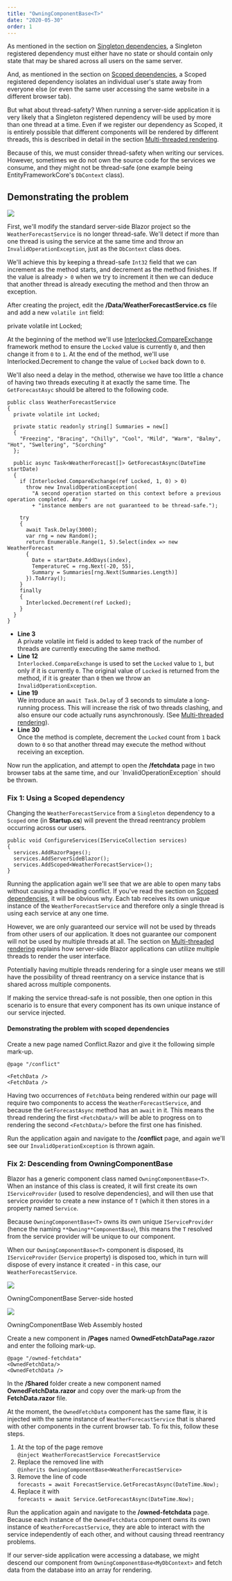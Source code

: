 ```yaml
---
title: "OwningComponentBase<T>"
date: "2020-05-30"
order: 1
---
```


As mentioned in the section on [Singleton dependencies](https://blazor-university.com/dependency-injection/dependency-lifetimes-and-scopes/scoped-dependencies/),
a Singleton registered dependency must either have no state or should contain only state that may be shared across all
users on the same server.

And, as mentioned in the section on [Scoped dependencies](https://blazor-university.com/dependency-injection/component-scoped-dependencies/),
a Scoped registered dependency isolates an individual user's state away from everyone else
(or even the same user accessing the same website in a different browser tab).

But what about thread-safety?
When running a server-side application it is very likely that a Singleton registered dependency will be used
by more than one thread at a time.
Even if we register our dependency as Scoped, it is entirely possible that different components will be rendered by
different threads, this is described in detail in the section [Multi-threaded rendering](https://blazor-university.com/components/multi-threaded-rendering/).

Because of this, we must consider thread-safety when writing our services.
However, sometimes we do not own the source code for the services we consume, and they might not be thread-safe
(one example being EntityFrameworkCore's `DbContext` class).

## Demonstrating the problem

[![](images/SourceLink-e1567978928628.png)](https://github.com/mrpmorris/blazor-university/tree/master/src/DependencyInjection/UsingGenericOwningComponentBase)

First, we'll modify the standard server-side Blazor project so the `WeatherForecastService` is no longer thread-safe.
We'll detect if more than one thread is using the service at the same time and throw an `InvalidOperationException`,
just as the `DbContext` class does.

We'll achieve this by keeping a thread-safe `Int32` field that we can increment as the method starts,
and decrement as the method finishes.
If the value is already `> 0` when we try to increment it then we can deduce that another thread is already executing the
method and then throw an exception.

After creating the project, edit the **/Data/WeatherForecastService.cs** file and add a new `volatile int` field:

private volatile int Locked;

At the beginning of the method we'll use [Interlocked.CompareExchange](https://docs.microsoft.com/en-us/dotnet/api/system.threading.interlocked.compareexchange)
framework method to ensure the `Locked` value is currently `0`, and then change it from `0` to `1`.
At the end of the method, we'll use Interlocked.Decrement to change the value of `Locked` back down to `0`.

We'll also need a delay in the method,
otherwise we have too little a chance of having two threads executing it at exactly the same time.
The `GetForecastAsyc` should be altered to the following code.

```razor {: .line-numbers}
public class WeatherForecastService
{
  private volatile int Locked;

  private static readonly string[] Summaries = new[]
  {
    "Freezing", "Bracing", "Chilly", "Cool", "Mild", "Warm", "Balmy", "Hot", "Sweltering", "Scorching"
  };

  public async Task<WeatherForecast[]> GetForecastAsync(DateTime startDate)
  {
    if (Interlocked.CompareExchange(ref Locked, 1, 0) > 0)
      throw new InvalidOperationException(
        "A second operation started on this context before a previous operation completed. Any "
        + "instance members are not guaranteed to be thread-safe.");

    try
    {
      await Task.Delay(3000);
      var rng = new Random();
      return Enumerable.Range(1, 5).Select(index => new WeatherForecast
      {
        Date = startDate.AddDays(index),
        TemperatureC = rng.Next(-20, 55),
        Summary = Summaries[rng.Next(Summaries.Length)]
      }).ToArray();
    }
    finally
    {
      Interlocked.Decrement(ref Locked);
    }
  }
}
```

- **Line 3**  
    A private volatile int field is added to keep track of the number of threads are currently executing the same method.
- **Line 12**  
    `Interlocked.CompareExchange` is used to set the `Locked` value to `1`, but only if it is currently `0`.
    The original value of `Locked` is returned from the method, if it is greater than `0` then we throw an `InvalidOperationException`.
- **Line 19**  
    We introduce an `await Task.Delay` of 3 seconds to simulate a long-running process.
    This will increase the risk of two threads clashing, and also ensure our code actually runs asynchronously.
    (See [Multi-threaded rendering](https://blazor-university.com/components/render-trees/multi-threaded-rendering/)).
- **Line 30**  
    Once the method is complete,
    decrement the `Locked` count from `1` back down to `0` so that another thread may execute the method without
    receiving an exception.

Now run the application, and attempt to open the **/fetchdata** page in two browser tabs at the same time,
and our \`InvalidOperationException\` should be thrown.

### Fix 1: Using a Scoped dependency

Changing the `WeatherForecastService` from a `Singleton` dependency to a `Scoped` one (in **Startup.cs**) will prevent
the thread reentrancy problem occurring across our users.

```razor
public void ConfigureServices(IServiceCollection services)
{
  services.AddRazorPages();
  services.AddServerSideBlazor();
  services.AddScoped<WeatherForecastService>();
}
```

Running the application again we'll see that we are able to open many tabs without causing a threading conflict.
If you've read the section on [Scoped dependencies](https://blazor-university.com/dependency-injection/dependency-lifetimes-and-scopes/scoped-dependencies/),
it will be obvious why.
Each tab receives its own unique instance of the `WeatherForecastService` and therefore only a single thread is using each
service at any one time.

However, we are only guaranteed our service will not be used by threads from other users of our application.
It does not guarantee our component will not be used by multiple threads at all.
The section on [Multi-threaded rendering](https://blazor-university.com/components/render-trees/multi-threaded-rendering/)
explains how server-side Blazor applications can utilize multiple threads to render the user interface.

Potentially having multiple threads rendering for a single user means we still have the possibility of thread reentrancy
on a service instance that is shared across multiple components.

If making the service thread-safe is not possible,
then one option in this scenario is to ensure that every component has its own unique instance of our service injected.

#### Demonstrating the problem with scoped dependencies

Create a new page named Conflict.Razor and give it the following simple mark-up.

```razor
@page "/conflict"

<FetchData />
<FetchData />
```

Having two occurrences of `FetchData` being rendered within our page will require two components to access the `WeatherForecastService`,
and because the `GetForecastAsync` method has an `await` in it.
This means the thread rendering the first `<FetchData/>` will be able to progress on to rendering the second `<FetchData/>`
before the first one has finished.

Run the application again and navigate to the **/conflict** page, and again we'll see our `InvalidOperationException` is
thrown again.

### Fix 2: Descending from OwningComponentBase<T>

Blazor has a generic component class named `OwningComponentBase<T>`.
When an instance of this class is created, it will first create its own `IServiceProvider` (used to resolve dependencies),
and will then use that service provider to create a new instance of `T` (which it then stores in a property named `Service`.

Because `OwningComponentBase<T>` owns its own unique `IServiceProvider` (hence the naming `**Owning**ComponentBase`),
this means the `T` resolved from the service provider will be unique to our component.

When our `OwningComponentBase<T>` component is disposed, its `IServiceProvider` (`Service` property) is disposed too,
which in turn will dispose of every instance it created - in this case, our `WeatherForecastService`.

![](images/ServerOwningComponentBaseScope-1.jpg)

OwningComponentBase<T> Server-side hosted

![](images/WebAssemblyOwningComponentBaseScope.jpg)

OwningComponentBase<T> Web Assembly hosted

Create a new component in **/Pages** named **OwnedFetchDataPage.razor** and enter the folloing mark-up.

```razor
@page "/owned-fetchdata"
<OwnedFetchData/>
<OwnedFetchData />
```

In the **/Shared** folder create a new component named **OwnedFetchData.razor** and copy over the mark-up
from the **FetchData.razor** file.

At the moment, the `OwnedFetchData` component has the same flaw,
it is injected with the same instance of `WeatherForecastService` that is shared with other components in the current
browser tab.
To fix this, follow these steps.

1. At the top of the page remove  
    `@inject WeatherForecastService ForecastService`
2. Replace the removed line with  
    `@inherits OwningComponentBase<WeatherForecastService>`
3. Remove the line of code  
    `forecasts = await ForecastService.GetForecastAsync(DateTime.Now);`
4. Replace it with  
    `forecasts = await Service.GetForecastAsync(DateTime.Now);`

Run the application again and navigate to the **/owned-fetchdata** page.
Because each instance of the `OwnedFetchData` component owns its own instance of `WeatherForecastService`,
they are able to interact with the service independently of each other, and without causing thread reentrancy problems.

If our server-side application were accessing a database,
we might descend our component from `OwningComponentBase<MyDbContext>` and fetch data from the database into an array for
rendering.
